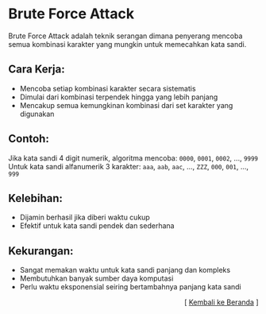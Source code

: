 # Brute Force Attack

Brute Force Attack adalah teknik serangan dimana penyerang mencoba semua kombinasi karakter yang mungkin untuk memecahkan kata sandi.

## Cara Kerja:

- Mencoba setiap kombinasi karakter secara sistematis
- Dimulai dari kombinasi terpendek hingga yang lebih panjang
- Mencakup semua kemungkinan kombinasi dari set karakter yang digunakan

## Contoh:

Jika kata sandi 4 digit numerik, algoritma mencoba: `0000`, `0001`, `0002`, ..., `9999`  
Untuk kata sandi alfanumerik 3 karakter: `aaa`, `aab`, `aac`, ..., `ZZZ`, `000`, `001`, ..., `999`

## Kelebihan:

- Dijamin berhasil jika diberi waktu cukup
- Efektif untuk kata sandi pendek dan sederhana

## Kekurangan:

- Sangat memakan waktu untuk kata sandi panjang dan kompleks
- Membutuhkan banyak sumber daya komputasi
- Perlu waktu eksponensial seiring bertambahnya panjang kata sandi

<p align="right">[ <a href="https://github.com/fixploit03/jono-ng">Kembali ke Beranda</a> ]</p>
